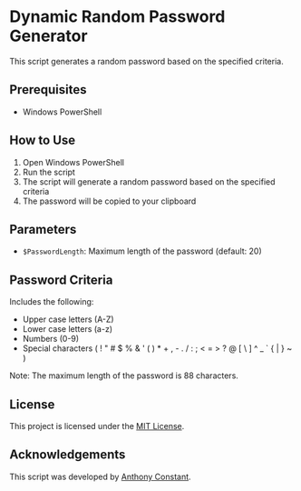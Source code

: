 # Dynamic Random Password Generator

This script generates a random password based on the specified criteria.

## Prerequisites
- Windows PowerShell

## How to Use
1. Open Windows PowerShell
2. Run the script
3. The script will generate a random password based on the specified criteria
4. The password will be copied to your clipboard

## Parameters
- `$PasswordLength`: Maximum length of the password (default: 20)

## Password Criteria
Includes the following:
- Upper case letters (A-Z)
- Lower case letters (a-z)
- Numbers (0-9)
- Special characters ( ! " # $ % & ' ( ) * + , - . / : ; < = > ? @ [ \ ] ^ _ ` { | } ~ )

Note: The maximum length of the password is 88 characters.

## License
This project is licensed under the [MIT License](https://opensource.org/licenses/MIT).

## Acknowledgements
This script was developed by [Anthony Constant](https://anthonyconstant.co.uk/).
